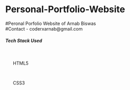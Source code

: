 <h1> Personal-Portfolio-Website </h1>
#Peronal Porfolio Website of Arnab Biswas
<br>
#Contact - coderxarnab@gmail.com

<h5> Tech Stack Used </h5> <br>
<ul> HTML5 </ul> <br>
<ul> CSS3 </ul>
